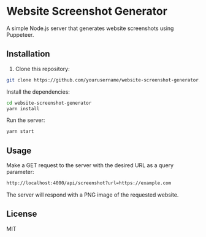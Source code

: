 # Website Screenshot Generator

A simple Node.js server that generates website screenshots using Puppeteer.

## Installation

1. Clone this repository:
  
```bash
git clone https://github.com/yourusername/website-screenshot-generator.git
```

Install the dependencies:

```bash
cd website-screenshot-generator
yarn install
```

Run the server:

```bash
yarn start
```

## Usage

Make a GET request to the server with the desired URL as a query parameter:

```bash
http://localhost:4000/api/screenshot?url=https://example.com
```

The server will respond with a PNG image of the requested website.

## License

MIT

